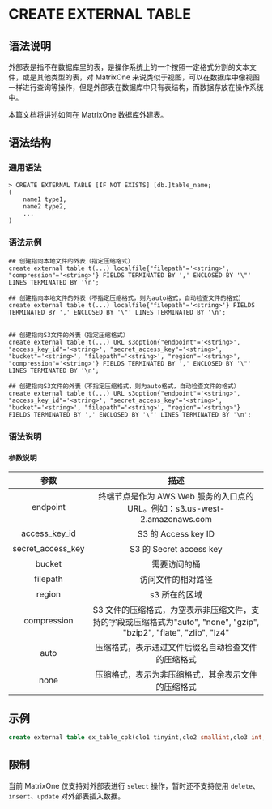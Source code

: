 # **CREATE EXTERNAL TABLE**

## **语法说明**

外部表是指不在数据库里的表，是操作系统上的一个按照一定格式分割的文本文件，或是其他类型的表，对 MatrixOne 来说类似于视图，可以在数据库中像视图一样进行查询等操作，但是外部表在数据库中只有表结构，而数据存放在操作系统中。

本篇文档将讲述如何在 MatrixOne 数据库外建表。

## **语法结构**

### 通用语法

```
> CREATE EXTERNAL TABLE [IF NOT EXISTS] [db.]table_name;
(
    name1 type1,
    name2 type2,
    ...
)
```

### 语法示例

```
## 创建指向本地文件的外表（指定压缩格式）
create external table t(...) localfile{"filepath"='<string>', "compression"='<string>'} FIELDS TERMINATED BY ',' ENCLOSED BY '\"' LINES TERMINATED BY '\n';

## 创建指向本地文件的外表（不指定压缩格式，则为auto格式，自动检查文件的格式）
create external table t(...) localfile{"filepath"='<string>'} FIELDS TERMINATED BY ',' ENCLOSED BY '\"' LINES TERMINATED BY '\n';


## 创建指向S3文件的外表（指定压缩格式）
create external table t(...) URL s3option{"endpoint"='<string>', "access_key_id"='<string>', "secret_access_key"='<string>', "bucket"='<string>', "filepath"='<string>', "region"='<string>', "compression"='<string>'} FIELDS TERMINATED BY ',' ENCLOSED BY '\"' LINES TERMINATED BY '\n';

## 创建指向S3文件的外表（不指定压缩格式，则为auto格式，自动检查文件的格式）
create external table t(...) URL s3option{"endpoint"='<string>', "access_key_id"='<string>', "secret_access_key"='<string>', "bucket"='<string>', "filepath"='<string>', "region"='<string>'} FIELDS TERMINATED BY ',' ENCLOSED BY '\"' LINES TERMINATED BY '\n';
```

### 语法说明

#### 参数说明

|参数 | 描述|
|:-:|:-:|
|endpoint|终端节点是作为 AWS Web 服务的入口点的 URL。例如：s3.us-west-2.amazonaws.com|
|access_key_id| S3 的 Access key ID|
|secret_access_key| S3 的 Secret access key|
|bucket| 需要访问的桶|
|filepath| 访问文件的相对路径 |
|region| s3 所在的区域|
|compression| S3 文件的压缩格式，为空表示非压缩文件，支持的字段或压缩格式为"auto", "none", "gzip", "bzip2", "flate", "zlib", "lz4"|
|auto|压缩格式，表示通过文件后缀名自动检查文件的压缩格式|
|none|压缩格式，表示为非压缩格式，其余表示文件的压缩格式|

## 示例

```sql
create external table ex_table_cpk(clo1 tinyint,clo2 smallint,clo3 int,clo4 bigint,clo5 tinyint unsigned,clo6 smallint unsigned,clo7 int unsigned,clo8 bigint unsigned,col9 float,col10 double,col11 varchar(255),col12 Date,col13 DateTime,col14 timestamp,col15 bool,col16 decimal(5,2),col17 text,col18 varchar(255),col19 varchar(255),col20 varchar(255))infile{"filepath"='$resources/external_table_file/cpk_table_1.csv'} ;
```

## **限制**

当前 MatrixOne 仅支持对外部表进行 `select` 操作，暂时还不支持使用 `delete`、`insert`、`update` 对外部表插入数据。
